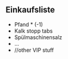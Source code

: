 Einkaufsliste
-------------

* Pfand * (-1)
* Kalk stopp tabs
* Spülmaschinensalz
* ...
* //other VIP stuff 
